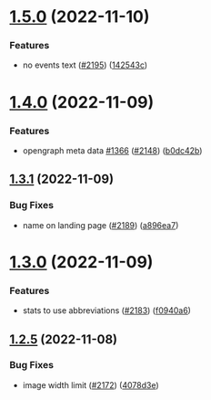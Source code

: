 # [1.5.0](https://github.com/EddieHubCommunity/LinkFree/compare/v1.4.0...v1.5.0) (2022-11-10)


### Features

* no events text ([#2195](https://github.com/EddieHubCommunity/LinkFree/issues/2195)) ([142543c](https://github.com/EddieHubCommunity/LinkFree/commit/142543ca98ae4bb74160a3d0f6dae41b0a4e6ba2))



# [1.4.0](https://github.com/EddieHubCommunity/LinkFree/compare/v1.3.1...v1.4.0) (2022-11-09)


### Features

* opengraph meta data [#1366](https://github.com/EddieHubCommunity/LinkFree/issues/1366) ([#2148](https://github.com/EddieHubCommunity/LinkFree/issues/2148)) ([b0dc42b](https://github.com/EddieHubCommunity/LinkFree/commit/b0dc42b5cd431f020558d666e925f77f7ea169af))



## [1.3.1](https://github.com/EddieHubCommunity/LinkFree/compare/v1.3.0...v1.3.1) (2022-11-09)


### Bug Fixes

* name on landing page ([#2189](https://github.com/EddieHubCommunity/LinkFree/issues/2189)) ([a896ea7](https://github.com/EddieHubCommunity/LinkFree/commit/a896ea795dfb7d26f79f0ee6bedf7325a2cb83d0))



# [1.3.0](https://github.com/EddieHubCommunity/LinkFree/compare/v1.2.5...v1.3.0) (2022-11-09)


### Features

* stats to use abbreviations ([#2183](https://github.com/EddieHubCommunity/LinkFree/issues/2183)) ([f0940a6](https://github.com/EddieHubCommunity/LinkFree/commit/f0940a6b5177955cd3f0cb8623c4b933c047c369))



## [1.2.5](https://github.com/EddieHubCommunity/LinkFree/compare/v1.2.4...v1.2.5) (2022-11-08)


### Bug Fixes

* image width limit ([#2172](https://github.com/EddieHubCommunity/LinkFree/issues/2172)) ([4078d3e](https://github.com/EddieHubCommunity/LinkFree/commit/4078d3e6c2fdbac100d683f04ffa4d3d412a05e0))



